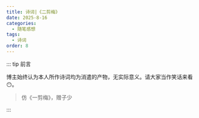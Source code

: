 ```yaml
---
title: 诗词|《二剪梅》
date: 2025-8-16
categories: 
  - 随笔感想
tags: 
  - 诗词
order: 8
---
```


::: tip 前言

 博主始终认为本人所作诗词均为消遣的产物，无实际意义。请大家当作笑话来看😶。

> 仿《一剪梅》，赠子少

:::

<poem t="《二剪梅》" :p="[
'秋风吹尽半残秋',
'飘叶窗外 拭雨出游',
'风中尺素谁寄来',
'春花凋零 心房复空',
'',
'人复何归梦何归',
'一人孤觞 两月同愁',
'心愿君兮莫登楼',
'高处落眉 低处入眸']
"/>
